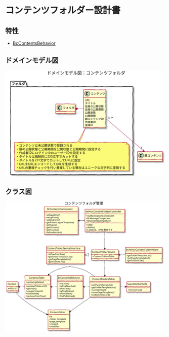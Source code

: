 # コンテンツフォルダー設計書


## 特性
  - [BcContentsBehavior](../contents/BcContentsBehavior)

## ドメインモデル図

![ドメインモデル図：コンテンツフォルダ](../../domain_model/content_folders.svg)

## クラス図

![クラス図：コンテンツフォルダ管理](../../class/manage_content_folders.svg)